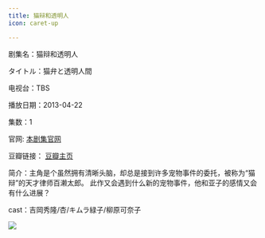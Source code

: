 ```yaml
---
title: 猫辩和透明人
icon: caret-up

---
```


剧集名：猫辩和透明人

タイトル：猫弁と透明人間

电视台：TBS

播放日期：2013-04-22

集数：1

官网: [本剧集官网](https://www.tbs.co.jp/nekoben/)

豆瓣链接： [豆瓣主页](https://movie.douban.com/subject/20366207/)


简介：主角是个虽然拥有清晰头脑，却总是接到许多宠物事件的委托，被称为“猫辩”的天才律师百濑太郎。 此作又会遇到什么新的宠物事件，他和亚子的感情又会有什么进展？ ​​​

cast：吉岡秀隆/杏/キムラ緑子/柳原可奈子

![](https://listpic.tsgsanjiao.com/sp/2013/2013mb.jpg)